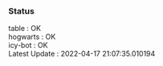 ### Status


table : OK  
hogwarts : OK  
icy-bot : OK  
Latest Update : 2022-04-17 21:07:35.010194
